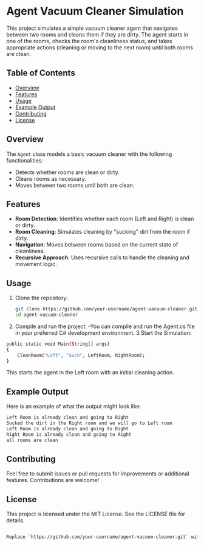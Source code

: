 # Agent Vacuum Cleaner Simulation

This project simulates a simple vacuum cleaner agent that navigates between two rooms and cleans them if they are dirty. The agent starts in one of the rooms, checks the room's cleanliness status, and takes appropriate actions (cleaning or moving to the next room) until both rooms are clean.

## Table of Contents
- [Overview](#overview)
- [Features](#features)
- [Usage](#usage)
- [Example Output](#example-output)
- [Contributing](#contributing)
- [License](#license)

## Overview
The `Agent` class models a basic vacuum cleaner with the following functionalities:
- Detects whether rooms are clean or dirty.
- Cleans rooms as necessary.
- Moves between two rooms until both are clean.
  
## Features
- **Room Detection**: Identifies whether each room (Left and Right) is clean or dirty.
- **Room Cleaning**: Simulates cleaning by "sucking" dirt from the room if dirty.
- **Navigation**: Moves between rooms based on the current state of cleanliness.
- **Recursive Approach**: Uses recursive calls to handle the cleaning and movement logic.

## Usage
1. Clone the repository:
   ```bash
   git clone https://github.com/your-username/agent-vacuum-cleaner.git
   cd agent-vacuum-cleaner
   ```
2. Compile and run the project:
-You can compile and run the Agent.cs file in your preferred C# development environment.
3.Start the Simulation:

```bash
public static void Main(String[] args)
{
    CleanRoom("Left", "Suck", LeftRoom, RightRoom);
}
```
This starts the agent in the Left room with an initial cleaning action.

## Example Output
Here is an example of what the output might look like:

```bash
Left Room is already clean and going to Right
Sucked the dirt in the Right room and we will go to Left room
Left Room is already clean and going to Right
Right Room is already clean and going to Right
all rooms are clean
```

## Contributing

Feel free to submit issues or pull requests for improvements or additional features. Contributions are welcome!

## License
This project is licensed under the MIT License. See the LICENSE file for details.
```bash

Replace `https://github.com/your-username/agent-vacuum-cleaner.git` with the actual URL of your GitHub repository if needed. This `README.md` covers the main details and should provide enough information for users to understand and run your simulation project.

```

